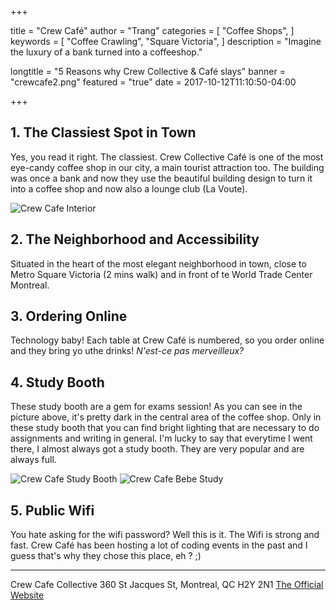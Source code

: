 +++

title = "Crew Café"
author = "Trang"
categories = [
    "Coffee Shops",
]
keywords = [
    "Coffee Crawling",
    "Square Victoria",
]
description = "Imagine the luxury of a bank turned into a coffeeshop."

longtitle = "5 Reasons why Crew Collective & Café slays"
banner = "crewcafe2.png"
featured = "true"
date = 2017-10-12T11:10:50-04:00

+++

## 1. The Classiest Spot in Town 

Yes, you read it right. The classiest. Crew Collective Café is one of the most eye-candy coffee shop in our city, a main tourist attraction too. The building was once a bank and now they use the beautiful building design to turn it into a coffee shop and now also a lounge club (La Voute). 

![Crew Cafe Interior](/crewcafe1.png)

## 2. The Neighborhood and Accessibility 

Situated in the heart of the most elegant neighborhood in town, close to Metro Square Victoria (2 mins walk) and in front of te World Trade Center Montreal. 

## 3. Ordering Online 

Technology baby! Each table at Crew Café is numbered, so you order online and they bring yo uthe drinks! *N'est-ce pas merveilleux?* 

## 4. Study Booth 

These study booth are a gem for exams session! As you can see in the picture above, it's pretty dark in the central area of the coffee shop. Only in these study booth that you can find bright lighting that are necessary to do assignments and writing in general. I'm lucky to say that everytime I went there, I almost always got a study booth. They are very popular and are always full. 

![Crew Cafe Study Booth](/crewcafe2.png)
![Crew Cafe Bebe Study](/crewcafe3.JPG)

## 5. Public Wifi 

You hate asking for the wifi password? Well this is it. The Wifi is strong and fast. Crew Café has been hosting a lot of coding events in the past and I guess that's why they chose this place, eh ? ;) 


---------------

Crew Cafe Collective 
360 St Jacques St, Montreal, QC H2Y 2N1
[The Official Website](http://crewcollectivecafe.com "Crew")

